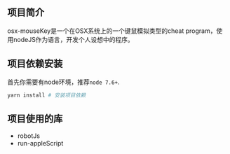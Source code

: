 ## 项目简介
osx-mouseKey是一个在OSX系统上的一个键鼠模拟类型的cheat program，使用nodeJS作为语言，开发个人设想中的程序。

## 项目依赖安装

首先你需要有node环境，推荐`node 7.6+`.

```bash
yarn install # 安装项目依赖
```

## 项目使用的库
* robotJs
* run-appleScript